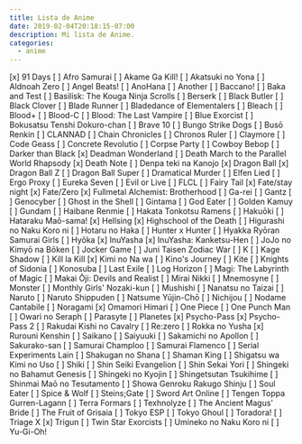 ```yaml
---
title: Lista de Anime
date: 2019-02-04T20:18:15-07:00
description: Mi lista de Anime.
categories:
  - anime
---
```


[x] 91 Days
[ ] Afro Samurai
[ ] Akame Ga Kill!
[ ] Akatsuki no Yona
[ ] Aldnoah Zero
[ ] Angel Beats!
[ ] AnoHana
[ ] Another
[ ] Baccano!
[ ] Baka and Test
[ ] Basilisk: The Kouga Ninja Scrolls
[ ] Berserk
[ ] Black Butler
[ ] Black Clover
[ ] Blade Runner
[ ] Bladedance of Elementalers
[ ] Bleach
[ ] Blood+
[ ] Blood-C
[ ] Blood: The Last Vampire
[ ] Blue Exorcist
[ ] Bokusatsu Tenshi Dokuro-chan
[ ] Brave 10
[ ] Bungo Strike Dogs
[ ] Busō Renkin
[ ] CLANNAD
[ ] Chain Chronicles
[ ] Chronos Ruler
[ ] Claymore
[ ] Code Geass
[ ] Concrete Revolutio
[ ] Corpse Party
[ ] Cowboy Bebop
[ ] Darker than Black
[x] Deadman Wonderland
[ ] Death March to the Parallel World Rhapsody
[x] Death Note
[ ] Denpa teki na Kanojo
[x] Dragon Ball
[x] Dragon Ball Z
[ ] Dragon Ball Super
[ ] Dramatical Murder
[ ] Elfen Lied
[ ] Ergo Proxy
[ ] Eureka Seven
[ ] Evil or Live
[ ] FLCL
[ ] Fairy Tail
[x] Fate/stay night
[x] Fate/Zero
[x] Fullmetal Alchemist: Brotherhood
[ ] Ga-rei
[ ] Gantz
[ ] Genocyber
[ ] Ghost in the Shell
[ ] Gintama
[ ] God Eater
[ ] Golden Kamuy
[ ] Gundam
[ ] Haibane Renmie
[ ] Hakata Tonkotsu Ramens
[ ] Hakuōki
[ ] Hataraku Maō-sama!
[x] Hellsing
[x] Highschool of the Death
[ ] Higurashi no Naku Koro ni
[ ] Hotaru no Haka
[ ] Hunter x Hunter
[ ] Hyakka Ryōran Samurai Girls
[ ] Hyōka
[x] InuYasha
[x] InuYasha: Kanketsu-Hen
[ ] JoJo no Kimyō na Bōken
[ ] Jocker Game
[ ] Juni Taisen Zodiac War
[ ] K
[ ] Kage Shadow
[ ] Kill la Kill
[x] Kimi no Na wa
[ ] Kino's Journey
[ ] Kite
[ ] Knights of Sidonia
[ ] Konosuba
[ ] Last Exile
[ ] Log Horizon
[ ] Magi: The Labyrinth of Magic
[ ] Makai Ōji: Devils and Realist
[ ] Mirai Nikki
[ ] Mnemosyne
[ ] Monster
[ ] Monthly Girls' Nozaki-kun
[ ] Mushishi
[ ] Nanatsu no Taizai
[ ] Naruto
[ ] Naruto Shippuden
[ ] Natsume Yūjin-Chō
[ ] Nichijou
[ ] Nodame Cantabile
[ ] Noragami
[x] Omamori Himari
[ ] One Piece
[ ] One Punch Man
[ ] Owari no Seraph
[ ] Parasyte
[ ] Planetes
[x] Psycho-Pass
[x] Psycho-Pass 2
[ ] Rakudai Kishi no Cavalry
[ ] Re:zero
[ ] Rokka no Yusha
[x] Rurouni Kenshin
[ ] Saikano
[ ] Saiyuuki
[ ] Sakamichi no Apollon
[ ] Sakurako-san
[ ] Samurai Champloo
[ ] Samurai Flamenco
[ ] Serial Experiments Lain
[ ] Shakugan no Shana
[ ] Shaman King
[ ] Shigatsu wa Kimi no Uso
[ ] Shiki
[ ] Shin Seiki Evangelion
[ ] Shin Sekai Yori
[ ] Shingeki no Bahamut Genesis
[ ] Shingeki no Kyojin
[ ] Shingetsutan Tsukihime
[ ] Shinmai Maō no Tesutamento
[ ] Showa Genroku Rakugo Shinju
[ ] Soul Eater
[ ] Spice & Wolf
[ ] Steins;Gate
[ ] Sword Art Online
[ ] Tengen Toppa Gurren-Lagann
[ ] Terra Formars
[ ] Texhnolyze
[ ] The Ancient Magus' Bride
[ ] The Fruit of Grisaia
[ ] Tokyo ESP
[ ] Tokyo Ghoul
[ ] Toradora!
[ ] Triage X
[x] Trigun
[ ] Twin Star Exorcists
[ ] Umineko no Naku Koro ni
[ ] Yu-Gi-Oh!

